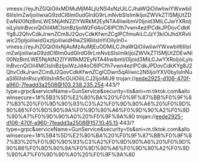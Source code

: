 vmess://eyJhZGQiOiIxMDMuMjM4LjIzNS4xNzUiLCJhaWQiOiIwIiwiYWxwbiI6IiIsImZwIjoiIiwiaG9zdCI6Im0udGlrdG9rLmNvbSIsImlkIjoiZWVkZTI5MjUtZDEwNi00NzBmLWE5NjAtN2ZlYWRkM2EyNTA4IiwibmV0Ijoid3MiLCJwYXRoIjoiLyIsInBvcnQiOiI4MCIsInBzIjoiWzFd4oC6IPCfh7vwn4ezIPCdkJPDovCdkKYg8J2QhvCdkJrwnZCm8J2QovCdkKfwnZCgIPCfmoAiLCJzY3kiOiJhdXRvIiwic25pIjoiIiwidGxzIjoiIiwidHlwZSI6IiIsInYiOiIyIn0=
vmess://eyJhZGQiOiIxNjAuMzAuMjEuODMiLCJhaWQiOiIwIiwiYWxwbiI6IiIsImZwIjoiIiwiaG9zdCI6Im0udGlrdG9rLmNvbSIsImlkIjoiZWVkZTI5MjUtZDEwNi00NzBmLWE5NjAtN2ZlYWRkM2EyNTA4IiwibmV0Ijoid3MiLCJwYXRoIjoiLyIsInBvcnQiOiI4MCIsInBzIjoiWzJd4oC6IPCfh7vwn4ezIPCdkJPDovCdkKYg8J2QhvCdkJrwnZCm8J2QovCdkKfwnZCgICDwn5qAIiwic2N5IjoiYXV0byIsInNuaSI6IiIsInRscyI6IiIsInR5cGUiOiIiLCJ2IjoiMiJ9
trojan://eede2925-d106-470f-a960-7feadd3a2508@103.238.235.254:443/?type=grpc&serviceName=GunService&security=tls&sni=m.tiktok.com&allowInsecure=1#%5B3%5D%E2%80%BA%20%F0%9F%87%BB%F0%9F%87%B3%20%F0%9D%90%93%C3%A2%F0%9D%90%A6%20%F0%9D%90%86%F0%9D%90%9A%F0%9D%90%A6%F0%9D%90%A2%F0%9D%90%A7%F0%9D%90%A0%20%F0%9F%9A%80
trojan://eede2925-d106-470f-a960-7feadd3a2508@157.10.45.15:443/?type=grpc&serviceName=GunService&security=tls&sni=m.tiktok.com&allowInsecure=1#%5B4%5D%E2%80%BA%20%F0%9F%87%BB%F0%9F%87%B3%20%F0%9D%90%93%C3%A2%F0%9D%90%A6%20%F0%9D%90%86%F0%9D%90%9A%F0%9D%90%A6%F0%9D%90%A2%F0%9D%90%A7%F0%9D%90%A0%20%F0%9F%9A%80
